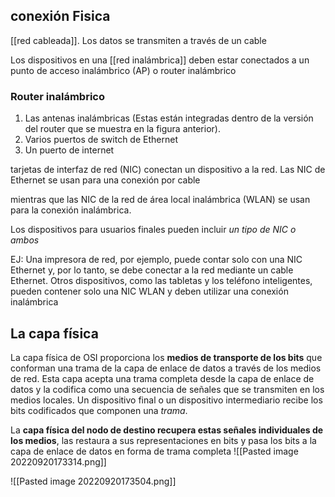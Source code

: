 ## conexión Fisica
[[red cableada]]. Los datos se transmiten a través de un cable 

Los dispositivos en una [[red inalámbrica]] deben estar conectados a un punto de acceso inalámbrico (AP) o router inalámbrico
### Router inalámbrico
1.  Las antenas inalámbricas (Estas están integradas dentro de la versión del router que se muestra en la figura anterior).
2.  Varios puertos de switch de Ethernet
3.  Un puerto de internet

tarjetas de interfaz de red (NIC) conectan un dispositivo a la red. Las NIC de Ethernet se usan para una conexión por cable

mientras que las NIC de la red de área local inalámbrica (WLAN) se usan para la conexión inalámbrica.

Los dispositivos para usuarios finales pueden incluir *un tipo de NIC o ambos*

EJ:
Una impresora de red, por ejemplo, puede contar solo con una NIC Ethernet y, por lo tanto, se debe conectar a la red mediante un cable Ethernet. Otros dispositivos, como las tabletas y los teléfono inteligentes, pueden contener solo una NIC WLAN y deben utilizar una conexión inalámbrica


## La capa física

La capa física de OSI proporciona los **medios de transporte de los bits** que conforman una trama de la capa de enlace de datos a través de los medios de red. Esta capa acepta una trama completa desde la capa de enlace de datos y la codifica como una secuencia de señales que se transmiten en los medios locales. Un dispositivo final o un dispositivo intermediario recibe los bits codificados que componen una *trama*.

La **capa física del nodo de destino recupera estas señales individuales de los medios**, las restaura a sus representaciones en bits y pasa los bits a la capa de enlace de datos en forma de trama completa
![[Pasted image 20220920173314.png]]

![[Pasted image 20220920173504.png]]